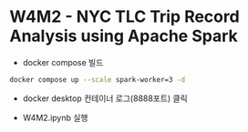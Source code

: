 # W4M2 - NYC TLC Trip Record Analysis using Apache Spark

- docker compose 빌드

```bash
docker compose up --scale spark-worker=3 -d
```

- docker desktop 컨테이너 로그(8888포트) 클릭

- W4M2.ipynb 실행
